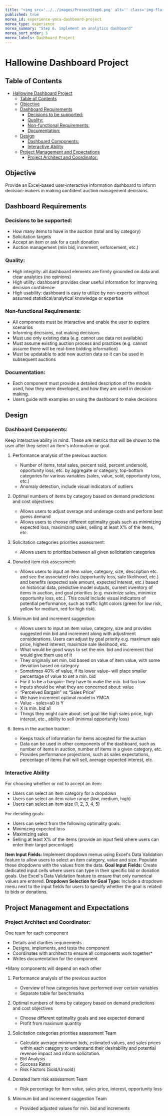 ```yaml
---
title: "<img src='../../images/ProcessStep6.png' alt='' class='img-fluid rounded-circle mx-auto d-block' width='50' height='50'"
published: true  
morea_id: experience-ymca-dashboard-project 
morea_type: experience  
morea_summary: "Step 6. implement an analytics dashboard"
morea_sort_order: 5  
morea_labels: Dashboard Project
---  
```

# Hallowine Dashboard Project
## Table of Contents
- [Hallowine Dashboard Project](#hallowine-dashboard-project)
  - [Table of Contents](#table-of-contents)
  - [Objective](#objective)
  - [Dashboard Requirements](#dashboard-requirements)
    - [Decisions to be supported:](#decisions-to-be-supported)
    - [Quality:](#quality)
    - [Non-functional Requirements:](#non-functional-requirements)
    - [Documentation:](#documentation)
  - [Design](#design)
    - [Dashboard Components:](#dashboard-components)
    - [Interactive Ability](#interactive-ability)
  - [Project Management and Expectations](#project-management-and-expectations)
    - [Project Architect and Coordinator:](#project-architect-and-coordinator)

## Objective  
Provide an Excel-based user-interactive information dashboard to inform decision-makers in making confident auction management decisions.  

## Dashboard Requirements 
### Decisions to be supported:
- How many items to have in the auction (total and by category)
- Solicitation targets
- Accept an item or ask for a cash donation
- Auction management (min bid, increment, enforcement, etc.)

### Quality:
- High integrity: all dashboard elements are firmly grounded on data and clear analytics (no opinions)
- High utility: dashboard provides clear useful information for improving decision confidence
- High usability: dashboard is easy to utilize by non-experts without assumed statistical/analytical knowledge or expertise

### Non-functional Requirements:
- All components must be interactive and enable the user to explore scenarios
- Informing decisions, not making decisions
- Must use only existing data (e.g. cannot use data not available)
- Must assume existing auction process and practices (e.g. cannot assume there will be real-time bidding information)
- Must be updatable to add new auction data so it can be used in subsequent auctions

### Documentation:
- Each component must provide a detailed description of the models used, how they were developed, and how they are used in decision-making.
- Users guide with examples on using the dashboard to make decisions

## Design
### Dashboard Components:
Keep interactive ability in mind. These are metrics that will be shown to the user after they select an item's information or goal.  

1. Performance analysis of the previous auction:
   - Number of items, total sales, percent sold, percent undersold, opportunity loss, etc. by aggregate or category, top-bottom categories for various variables (sales, value, sold, opportunity loss, etc.)
   - Anomaly detection, include visual indicators of outliers

2. Optimal numbers of items by category based on demand predictions and cost objectives:
   - Allows users to adjust overage and underage costs and perform best guess demand
   - Allows users to choose different optimality goals such as minimizing expected loss, maximizing sales, selling at least X% of the items, etc.  

3. Solicitation categories priorities assessment:
   - Allows users to prioritize between all given solicitation categories  

4. Donated item risk assessment:
   - Allows users to input an item value, category, size, description etc. and see the associated risks (opportunity loss, sale likelihood, etc.) and benefits (expected sale amount, expected interest, etc.) based on historical data, predictive model outputs, current inventory of items in auction, and goal priorities (e.g. maximize sales, minimize opportunity loss, etc.). This could include visual indicators of potential performance, such as traffic light colors (green for low risk, yellow for medium, red for high risk).

5. Minimum bid and increment suggestion:
   - Allows users to input an item value, category, size and provides suggested min bid and increment along with adjustment considerations. Users can adjust by goal priority e.g. maximum sale price, highest interest, maximize sale likelihood, etc.
   - What would be good ways to set the min. bid and increment that would give them use of it
   - They originally set min. bid based on value of item value, with some deviation based on category
   - Sometimes 40% of value, if its lower value– will place smaller percentage of value to set a min. bid
   - For it to be a bargain– they have to make the min. bid too low
   - Inputs should be what they are concerned about: value
   - “Perceived Bargain” vs “Sales Price”
   - We have increment optimal model in YMCA
   - Value - sales=a0 is Y
   - X is min. bid a1
   - Things they might care about: set goal like high sales price, high interest, etc., ability to sell (minimal opportunity loss)

6. Items in the auction tracker:
   - Keeps track of information for items accepted for the auction
   - Data can be used in other components of the dashboard, such as number of items in auction, number of items in a given category, etc.
   - Provides performance projections, such as sales expectations,  percentage of items that will sell, average expected interest, etc.

### Interactive Ability

For choosing whether or not to accept an item:
   - Users can select an item category for a dropdown
   - Users can select an item value range (low, medium, high)
   - Users can select an item size (1, 2, 3, 4, 5)

For deciding goals:
   - Users can select from the following optimality goals:
   - Minimizing expected loss
   - Maximizing sales
   - Selling at least X% of the items (provide an input field where users can enter their target percentage)

**Item Input Fields:** Implement dropdown menus using Excel's Data Validation feature to allow users to select an item category, value and size. Populate these dropdowns with the values from the data.
**Goal Input Fields:** Create dedicated input cells where users can type in their specific bid or donation goals. Use Excel's Data Validation feature to ensure that only numerical values are entered.
**Dropdown Selection for Goal Type:** Include a dropdown menu next to the input fields for users to specify whether the goal is related to bids or donations.

## Project Management and Expectations

### Project Architect and Coordinator:

One team for each component
   - Details and clarifies requirements
   - Designs, implements, and tests the component
   - Coordinates with architect to ensure all components work together*
   - Writes documentation for the component

*Many components will depend on each other

1. Performance analysis of the previous auction
   - Overview of how categories have performed over certain variables
   - Separate table for benchmarks

2. Optimal numbers of items by category based on demand predictions and cost objectives
   - Choose different optimality goals and see expected demand
   - Profit from maximum quantity

3. Solicitation categories priorities assessment Team
   - Calculate average minimum bids, estimated values, and sales prices within each category to understand their desirability and potential revenue impact and inform solicitation.
   - Bid Analysis
   - Success Rates
   - Risk Factors (Sold/Unsold)

4. Donated item risk assessment Team
   - Risk percentage for Item value, sales price, interest, opportunity loss

5. Minimum bid and increment suggestion Team
   - Provided adjusted values for min. bid and increments